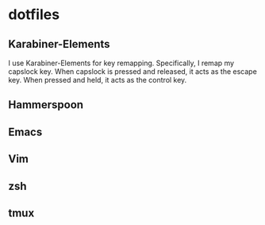 # dotfiles

## Karabiner-Elements
I use Karabiner-Elements for key remapping. Specifically, I remap my capslock key. When capslock is pressed and released, it acts as the escape key. When pressed and held, it acts as the control key.

## Hammerspoon

## Emacs 

## Vim

## zsh

## tmux
